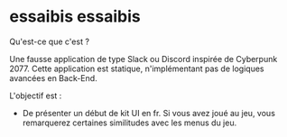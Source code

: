 # essaibis essaibis


Qu'est-ce que c'est ?


Une fausse application de type Slack ou Discord inspirée de Cyberpunk 2077. 
Cette application est statique, n'implémentant pas de logiques avancées en Back-End.

L'objectif est :

- De présenter un début de kit UI en fr. 
Si vous avez joué au jeu, vous remarquerez certaines similitudes avec les menus du jeu.
